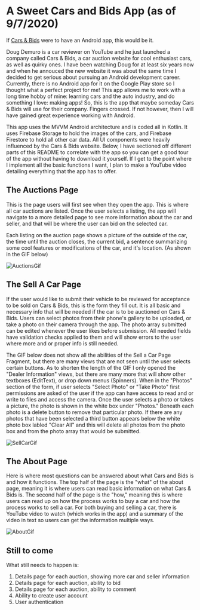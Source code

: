 # A Sweet Cars and Bids App (as of 9/7/2020)
If [Cars & Bids](https://carsandbids.com/) were to have an Android app, this would be it.


Doug Demuro is a car reviewer on YouTube and he just launched a company called Cars & Bids, a car auction website for cool enthusiast cars, as well as quirky ones. I have been watching Doug for at least six years now and when he annouced the new website it was about the same time I decided to get serious about pursuing an Android development career. Currently, there is no Android app for it on the Google Play store so I thought what a perfect project for me! This app allows me to work with a long time hobby of mine: learning cars and the auto industry, and do something I love: making apps! So, this is the app that maybe someday Cars & Bids will use for their company. Fingers crossed. If not however, then I will have gained great experience working with Android.

This app uses the MVVM Android architecture and is coded all in Kotlin. It uses Firebase Storage to hold the images of the cars, and Firebase Firestore to hold all other car data. All UI components were heavily influenced by the Cars & Bids website. Below, I have sectioned off different parts of this README to correlate with the app so you can get a good tour of the app without having to download it yourself. If I get to the point where I implement all the basic functions I want, I plan to make a YouTube video detailing everything that the app has to offer. 

## The Auctions Page

This is the page users will first see when they open the app. This is where all car auctions are listed. Once the user selects a listing, the app will navigate to a more detailed page to see more information about the car and seller, and that will be where the user can bid on the selected car. 

Each listing on the auction page shows a picture of the outside of the car, the time until the auction closes, the current bid, a sentence summarizing some cool features or modifications of the car, and it's location. (As shown in the GIF below)

![AuctionsGif](readmegifs/auctionPageGif.gif)

## The Sell A Car Page

If the user would like to submit their vehicle to be reviewed for acceptance to be sold on Cars & Bids, this is the form they fill out. It is all basic and necessary info that will be needed if the car is to be auctioned on Cars & Bids. Users can select photos from their phone's gallery to be uploaded, or take a photo on their camera through the app. The photo array submitted can be edited whenever the user likes before submission. All needed fields have validation checks applied to them and will show errors to the user where more and or proper info is still needed. 

The GIF below does not show all the abilities of the Sell a Car Page Fragment, but there are many views that are not seen until the user selects certain buttons. As to shorten the length of the GIF I only opened the "Dealer Information" views, but there are many more that will show other textboxes (EditText), or drop down menus (Spinners). When in the "Photos" section of the form, if user selects "Select Photo" or "Take Photo" first permissions are asked of the user if the app can have access to read and or write to files and access the camera. Once the user selects a photo or takes a picture, the photo is shown in the white box under "Photos." Beneath each photo is a delete button to remove that particular photo. If there are any photos that have been selected a third button appears below the white photo box labled "Clear All" and this will delete all photos from the photo box and from the photo array that would be submitted. 

![SellCarGif](readmegifs/sellACarPage.gif)

## The About Page

Here is where most questions can be answered about what Cars and Bids is and how it functions. The top half of the page is the "what" of the about page, meaning it is where users can read basic information on what Cars & Bids is. The second half of the page is the "how," meaning this is where users can read up on how the process works to buy a car and how the process works to sell a car. For both buying and selling a car, there is YouTube video to watch (which works in the app) and a summary of the video in text so users can get the information multiple ways.

![AboutGif](readmegifs/aboutPage.gif)

## Still to come

What still needs to happen is:
1. Details page for each auction, showing more car and seller information
2. Details page for each auction, ability to bid
3. Details page for each auction, ability to comment
4. Ability to create user account
5. User authentication
